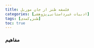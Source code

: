 ```yaml
---
title: فلسفه طنز از جان موریل
categories: [ادبیات غیر‌داستانی,پژوهشی]
tags: [طنز,کمدی]
toc: true
---
```


### مفاهیم




